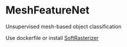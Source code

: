 # MeshFeatureNet
Unsupervised mesh-based object classification

Use dockerfile or install [SoftRasterizer](https://github.com/ShichenLiu/SoftRas)
